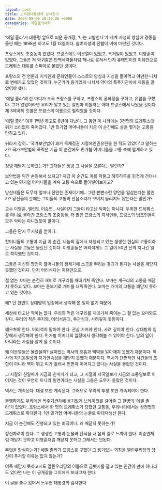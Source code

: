 ```yaml
---
layout: post
title: 노무현대통령께 감사한다
date: 2004-09-06 18:29:26 +0900
categories: 깨달음의대화
---
```

 ‘에밀 졸라’가 대통령 앞으로 띄운 공개장, ‘나는 고발한다’가 세계 지성의 양심에 경종을 울린 때는 1898년 하고도 1월 13일이다. 참여지성의 전범이 이에 마련된 것이다.    
  
프랑스에도 조중동이 있었다. 프랑스에도 이문열이 있었고, 복거일이 있었고, 이영훈이 있었다. 그들은 저 악귀같은 탄핵세력들처럼 하나로 뭉쳐서 단지 유태인이란 이유만으로 드레퓌스 대위를 스파이로 몰았던 것이다. 
  
  
프랑스의 전 언론과 지식인과 문화인들이 스스로의 양심과 지성을 팔아먹고 야만한 나치로 변해가고 있었던 것이다. 누군가가 용기있게 나서서 악마의 폭주기관차에 제동을 걸었어야 했다.    
  
‘에밀 졸라’의 한 마디가 조국 프랑스를 구하고, 프랑스의 공화정을 구하고, 유럽을 구했다. 그가 없었더라면 우리가 알고 있는 살인마 히틀러는 아마 프랑스에서 나왔을 것이다. 제 3제국의 깃발은 프랑스의 이름으로 펄럭였을 것이다.    
  
‘에밀 졸라’ 이후 1백년 하고도 6년이 지났다. 그 동안 이 나라에는 3천명의 드레퓌스대위가 소리없이 죽어갔다. 1만 민가협 어머니들이 지금 이 순간에도 살을 찢기는 고통을 당하고 있다.    
  
뉘라서 감히.. '국가보안법이 과거 독재정권 시절에인권유린을 한 적도 있었다'고 말하는가? 국가보안법의 폭력은 지금 이 순간에도 민가협 어머니들을 고통 속에 떨게하고 있다.    
  
정녕 깨닫지 못하겠는가? 그대들은 정녕 그 사실을 모른다는 말인가? 
  
  
보안법을 약간 손질해서 쓰자고? 지금 이 순간도 이를 악물고 하루하루를 힘겹게 견뎌내고 있는 민가협 어머니들을 계속 고통 속으로 몰아넣어보자고?    
  
당신네들은 도무지 얼마나 잔인한 존재이기에.. 그런 뻔뻔스런 망언을 일삼는다는 말인가? 당신들의 눈에는 그이들의 고통과 신음소리가 보이지 들리지도 않는다는 말인가?    
  
교수 이영훈, 텔런트 이승연.. 사실이지 그들이 타고난 악마는 아니다. 무죄한 드레퓌스를 마녀로 몰아간 프랑스의 조중동들, 더 많은 프랑스의 지식인들, 프랑스의 법조인들이 모두 악마는 아니었듯이 말이다.    
  
그들은 단지 무지했을 뿐이다.    
  
할머니들의 고통이 지금 이 순간, 나눔의 집에서 자행되고 있는 생생한 현실의 고통이라는 사실을 그들은 몰랐던 것이다. 이영훈들은 어리석게도 그 일이 50년 전의 지나간 일로 착각했던 것이다.    
  
그들은 자신의 망언이 할머니들의 생채기에 소금을 뿌리는 결과가 된다는 사실을 깨닫지 못했던 것이다. 단지 어리석다는 이유만으로.    
  
철 없는 꼬마는 순전히 재미로 개구리를 패대기쳐 죽인다. 꼬마는 개구리의 고통을 깨닫지 못하고 있다. 꼬마는 돋보기로 개미를 태워죽인다. 꼬마는 개미의 고통을 깨닫지 못하고 있는 것이다.    
  
왜? 단 한번도 상대방의 입장에서 생각해 본 일이 없기 때문에.    
  
세상에 타고난 악마는 없다. 우리의 적은 개구리를 패대기쳐 죽이는 그 철 없는 꼬마와도 같다. 우리의 적은 무지와, 어리석음과, 무관심과, 사려깊지 못함이다.    
  
깨우쳐야 한다. 어리석지 말아야 한다. 관심 가져야 한다. 사려 깊어야 한다. 상대방의 입장에서 생각해야 한다. 민가협 어머니의 입장에서 생각해볼 수 있어야 한다. 남의 일이 아니라는 사실을 알게 될 것이다.    
  
왜 이문열들은 몰랐을까? 살아있는 역사의 호흡과 맥박을 알아채지 못했기 때문이다. 역사의 자기동일성과 자기연속성을 깨닫지 못했기 때문이다. 역사가 단편적인 사건들의 조합이 아니라 맥이 뛰고 피가 흘러서 면면히 이어지고 있다는 사실을 몰랐던 것이다.    
  
그 시절의 친일파가 지금의 친미파가 되고, 그 시절의 제국일보가 지금의 조동일보로 이어지는 것이 우연히 아니라 필연이라는 사실을 그들은 도무지 몰랐던 것이다.    
  
역사는 계속된다. 대결 또한 계속된다. 그러므로 우리의 투쟁 또한 계속되어야 한다.    
  
불행하게도 우리에겐 폭주기관차에 용기있게 브레이크를 걸어줄 그 한명의 ‘에밀 졸라’가 없었다. 프랑스에서 한 명의 드레퓌스가 당했던 고통을, 우리나라에서는 삼천명의 드레퓌스로 확대된다. 1만 민가협 어머니들의 눈물로 확대재생산 된다.    
  
지금 이 순간에도 진행되고 있는 비극이다. 왜 깨닫지 못하는가?    
  
정신차려야 한다. 그 생생한 고통과 눈물과 탄식을 내 몸의 일로 느껴야 한다. 이승연처럼 깨닫지 못하고 이영훈처럼 깨닫지 못하고 그래서는 안된다.    
  
무엇을 망설이는가? 에밀 졸라가 프랑스를 구했던 그 용기있는 외침을 열린우리당의 당신이 주저할 이유는 없지 않는가?    
  
여즉 깨닫지 못하고서도 열린우리당의 이름으로 금뺏지를 달고 있는 인간이 만에 하나라도 있다면 나는 이 공개장을 그이에게 보내고자 한다.    
  
이 글을 쓸수 있어서 노무현 대통령께 감사한다.